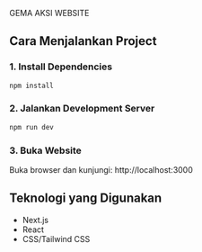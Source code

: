 GEMA AKSI WEBSITE

## Cara Menjalankan Project

### 1. Install Dependencies
```bash
npm install
```

### 2. Jalankan Development Server
```bash
npm run dev
```

### 3. Buka Website
Buka browser dan kunjungi: http://localhost:3000

## Teknologi yang Digunakan

- Next.js
- React
- CSS/Tailwind CSS

